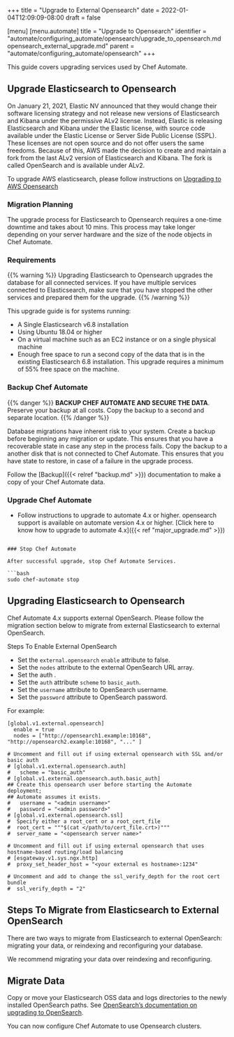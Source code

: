 +++
title = "Upgrade to External Opensearch"
date = 2022-01-04T12:09:09-08:00
draft = false

[menu]
  [menu.automate]
    title = "Upgrade to Opensearch"
    identifier = "automate/configuring_automate/opensearch/upgrade_to_opensearch.md opensearch_external_upgrade.md"
    parent = "automate/configuring_automate/opensearch"
+++


This guide covers upgrading services used by Chef Automate.

## Upgrade Elasticsearch to Opensearch

On January 21, 2021, Elastic NV announced that they would change their software licensing strategy and not release new versions of Elasticsearch and Kibana under the permissive ALv2 license. Instead, Elastic is releasing Elasticsearch and Kibana under the Elastic license, with source code available under the Elastic License or Server Side Public License (SSPL). These licenses are not open source and do not offer users the same freedoms. Because of this, AWS made the decision to create and maintain a fork from the last ALv2 version of Elasticsearch and Kibana. The fork is called OpenSearch and is available under ALv2.

To upgrade AWS elasticsearch, please follow instructions on [Upgrading to AWS Opensearch](https://aws.amazon.com/blogs/aws/amazon-elasticsearch-service-is-now-amazon-opensearch-service-and-supports-opensearch-10/)


### Migration Planning

The upgrade process for Elasticsearch to Opensearch requires a one-time downtime and takes about 10 mins. This process may take longer depending on your server hardware and the size of the node objects in Chef Automate.

### Requirements

{{% warning %}}
Upgrading Elasticsearch to Opensearch upgrades the database for all connected services. If you have multiple services connected to Elasticsearch, make sure that you have stopped the other services and prepared them for the upgrade.
{{% /warning %}}

This upgrade guide is for systems running:

- A Single Elasticsearch v6.8 installation
- Using Ubuntu 18.04 or higher
- On a virtual machine such as an EC2 instance or on a single physical machine
- Enough free space to run a second copy of the data that is in the existing Elasticsearch 6.8 installation. This upgrade requires a minimum of 55% free space on the machine.

### Backup Chef Automate

{{% danger %}}
**BACKUP CHEF AUTOMATE AND SECURE THE DATA**. Preserve your backup at all costs. Copy the backup to a second and separate location.
{{% /danger %}}

Database migrations have inherent risk to your system. Create a backup before beginning any migration or update. This ensures that you have a recoverable state in case any step in the process fails. Copy the backup to a another disk that is not connected to Chef Automate. This ensures that you have state to restore, in case of a failure in the upgrade process.

Follow the [Backup]({{< relref "backup.md" >}}) documentation to make a copy of your Chef Automate data.

### Upgrade Chef Automate

- Follow instructions to upgrade to automate 4.x or higher. opensearch support is available on automate version 4.x or higher. [Click here to know how to upgrade to automate 4.x]({{< ref "major_upgrade.md" >}})
```

### Stop Chef Automate

After successful upgrade, stop Chef Automate Services.

```bash
sudo chef-automate stop
```

## Upgrading Elasticsearch to Opensearch
Chef Automate 4.x supports external OpenSearch. Please follow the migration section below to migrate from external Elasticsearch to external OpenSearch.

Steps To Enable External OpenSearch
- Set the `external.opensearch` `enable` attribute to false.
- Set the `nodes` attribute to the external OpenSearch URL array.
- Set the auth .
- Set the `auth` attribute `scheme` to `basic_auth`.
- Set the `username` attribute to OpenSearch username.
- Set the `password` attribute to OpenSearch password.

For example:

```
[global.v1.external.opensearch]
  enable = true
  nodes = ["http://opensearch1.example:10168", "http://opensearch2.example:10168", "..." ]

# Uncomment and fill out if using external opensearch with SSL and/or basic auth
# [global.v1.external.opensearch.auth]
#   scheme = "basic_auth"
# [global.v1.external.opensearch.auth.basic_auth]
## Create this opensearch user before starting the Automate deployment;
## Automate assumes it exists.
#   username = "<admin username>"
#   password = "<admin password>"
# [global.v1.external.opensearch.ssl]
#  Specify either a root_cert or a root_cert_file
#  root_cert = """$(cat </path/to/cert_file.crt>)"""
#  server_name = "<opensearch server name>"

# Uncomment and fill out if using external opensearch that uses hostname-based routing/load balancing
# [esgateway.v1.sys.ngx.http]
#  proxy_set_header_host = "<your external es hostname>:1234"

# Uncomment and add to change the ssl_verify_depth for the root cert bundle
#  ssl_verify_depth = "2"
```

## Steps To Migrate from Elasticsearch to External OpenSearch
There are two ways to migrate from Elasticsearch to external OpenSearch: migrating your data, or reindexing and reconfiguring your database.

We recommend migrating your data over reindexing and reconfiguring.

## Migrate Data

Copy or move your Elasticsearch OSS data and logs directories to the newly installed OpenSearch paths. See [OpenSearch’s documentation on upgrading to OpenSearch](https://opensearch.org/docs/latest/upgrade-to/upgrade-to/#upgrade-to-opensearch).

You can now configure Chef Automate to use Opensearch clusters.

